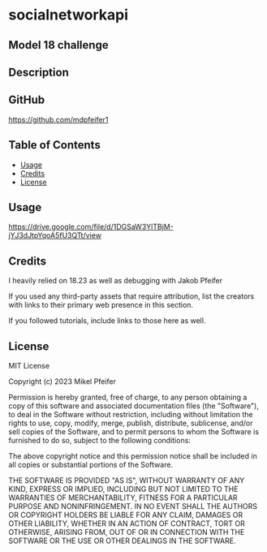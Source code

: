 # socialnetworkapi

## Model 18 challenge

## Description 


 
## GitHub 
 https://github.com/mdpfeifer1

## Table of Contents 

- [Usage](#usage)
- [Credits](#credits)
- [License](#license)

## Usage

https://drive.google.com/file/d/1DGSaW3YlTBjM-jYJ3dJtpYqoA5fU3QTt/view

## Credits
I heavily relied on 18.23 as well as debugging with Jakob Pfeifer

If you used any third-party assets that require attribution, list the creators with links to their primary web presence in this section.

If you followed tutorials, include links to those here as well.

## License

MIT License

Copyright (c) 2023 Mikel Pfeifer

Permission is hereby granted, free of charge, to any person obtaining a copy
of this software and associated documentation files (the "Software"), to deal
in the Software without restriction, including without limitation the rights
to use, copy, modify, merge, publish, distribute, sublicense, and/or sell
copies of the Software, and to permit persons to whom the Software is
furnished to do so, subject to the following conditions:

The above copyright notice and this permission notice shall be included in all
copies or substantial portions of the Software.

THE SOFTWARE IS PROVIDED "AS IS", WITHOUT WARRANTY OF ANY KIND, EXPRESS OR
IMPLIED, INCLUDING BUT NOT LIMITED TO THE WARRANTIES OF MERCHANTABILITY,
FITNESS FOR A PARTICULAR PURPOSE AND NONINFRINGEMENT. IN NO EVENT SHALL THE
AUTHORS OR COPYRIGHT HOLDERS BE LIABLE FOR ANY CLAIM, DAMAGES OR OTHER
LIABILITY, WHETHER IN AN ACTION OF CONTRACT, TORT OR OTHERWISE, ARISING FROM,
OUT OF OR IN CONNECTION WITH THE SOFTWARE OR THE USE OR OTHER DEALINGS IN THE
SOFTWARE.